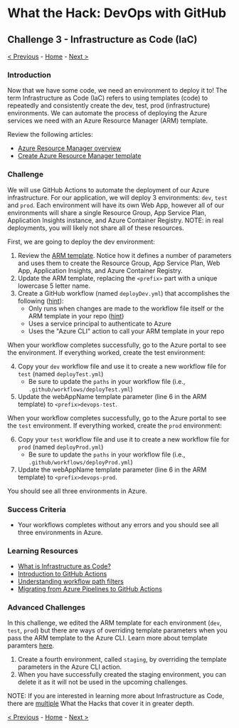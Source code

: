 # What the Hack: DevOps with GitHub 

## Challenge 3 - Infrastructure as Code (IaC)
[< Previous](challenge02.md) - [Home](../readme.md) - [Next >](challenge04.md)

### Introduction

Now that we have some code, we need an environment to deploy it to! The term Infrastructure as Code (IaC) refers to using templates (code) to repeatedly and consistently create the dev, test, prod (infrastructure) environments. We can automate the process of deploying the Azure services we need with an Azure Resource Manager (ARM) template. 

Review the following articles:

- [Azure Resource Manager overview](https://docs.microsoft.com/en-us/azure/azure-resource-manager/resource-group-overview)
- [Create Azure Resource Manager template](https://docs.microsoft.com/en-us/azure/azure-resource-manager/how-to-create-template)


### Challenge

We will use GitHub Actions to automate the deployment of our Azure infrastructure. For our application, we will deploy 3 environments: `dev`, `test` and `prod`. Each environment will have its own Web App, however all of our environments will share a single Resource Group, App Service Plan, Application Insights instance, and Azure Container Registry. NOTE: in real deployments, you will likely not share all of these resources.

First, we are going to deploy the dev environment:

1. Review the [ARM template](./Code/ARM-Templates/container-webapp-template.json). Notice how it defines a number of parameters and uses them to create the Resource Group, App Service Plan, Web App, Application Insights, and Azure Container Registry.
2. Update the ARM template, replacing the `<prefix>` part with a unique lowercase 5 letter name.
3. Create a GitHub workflow (named `deployDev.yml`) that accomplishes the following ([hint](https://docs.microsoft.com/en-us/azure/azure-resource-manager/templates/deploy-github-actions)):
    - Only runs when changes are made to the workflow file itself or the ARM template in your repo ([hint](https://docs.microsoft.com/en-us/azure/azure-resource-manager/templates/deploy-github-actions#create-workflow))
    - Uses a service principal to authenticate to Azure
    - Uses the "Azure CLI" action to call your ARM template in your repo

When your workflow completes successfully, go to the Azure portal to see the environment. If everything worked, create the test environment:

4. Copy your `dev` workflow file and use it to create a new workflow file for `test` (named `deployTest.yml`)
    - Be sure to update the `paths` in your workflow file (i.e., `.github/workflows/deployTest.yml`)
5. Update the webAppName template parameter (line 6 in the ARM template) to `<prefix>devops-test`.

When your workflow completes successfully, go to the Azure portal to see the `test` environment. If everything worked, create the `prod` environment:

6. Copy your `test` workflow file and use it to create a new workflow file for `prod` (named `deployProd.yml`)
    - Be sure to update the `paths` in your workflow file (i.e., `.github/workflows/deployProd.yml`)
7. Update the webAppName template parameter (line 6 in the ARM template) to `<prefix>devops-prod`.

You should see all three environments in Azure.

### Success Criteria

- Your workflows completes without any errors and you should see all three environments in Azure. 

### Learning Resources

- [What is Infrastructure as Code?](https://docs.microsoft.com/en-us/azure/devops/learn/what-is-infrastructure-as-code)
- [Introduction to GitHub Actions](https://docs.github.com/en/free-pro-team@latest/actions/learn-github-actions/introduction-to-github-actions)
- [Understanding workflow path filters](https://docs.github.com/en/free-pro-team@latest/actions/reference/workflow-syntax-for-github-actions#onpushpull_requestpaths)
- [Migrating from Azure Pipelines to GitHub Actions](https://docs.github.com/en/free-pro-team@latest/actions/reference/workflow-syntax-for-github-actions#onpushpull_requestpaths)

### Advanced Challenges

In this challenge, we edited the ARM template for each environment (`dev`, `test`, `prod`) but there are ways of overriding template parameters when you pass the ARM template to the Azure CLI. Learn more about template paramters [here](https://docs.microsoft.com/en-us/azure/azure-resource-manager/templates/deploy-cli#parameters).

1. Create a fourth environment, called `staging`, by overriding the template parameters in the Azure CLI action.
2. When you have successfully created the staging environment, you can delete it as it will not be used in the upcoming challenges. 

NOTE: If you are interested in learning more about Infrastructure as Code, there are [multiple](https://github.com/microsoft/WhatTheHack) What the Hacks that cover it in greater depth.

[< Previous](challenge02.md) - [Home](../readme.md) - [Next >](challenge04.md)